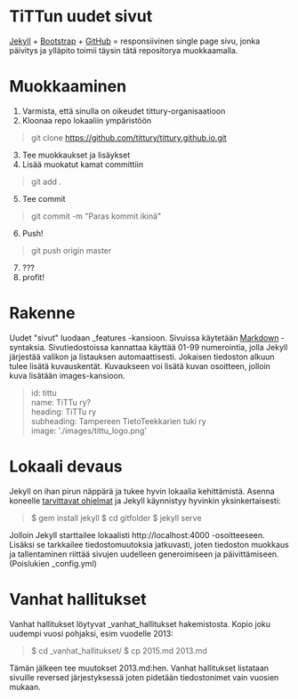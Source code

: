 # TiTTun uudet sivut

[Jekyll](https://jekyllrb.com/) + [Bootstrap](http://getbootstrap.com/) + [GitHub](https://github.com/) = responsiivinen single page sivu, jonka päivitys ja ylläpito toimii täysin tätä repositorya muokkaamalla. 

**Muokkaaminen**
===

1. Varmista, että sinulla on oikeudet tittury-organisaatioon
2. Kloonaa repo lokaaliin ympäristöön 
> git clone https://github.com/tittury/tittury.github.io.git
3. Tee muokkaukset ja lisäykset
4. Lisää muokatut kamat committiin 
> git add .
5. Tee commit 
> git commit -m "Paras kommit ikinä"
6. Push! 
> git push origin master
7. ???
8. profit!

**Rakenne**
===
Uudet "sivut" luodaan _features -kansioon. Sivuissa käytetään [Markdown](https://daringfireball.net/projects/markdown/) -syntaksia. Sivutiedostoissa kannattaa käyttää 01-99 numerointia, jolla Jekyll järjestää valikon ja listauksen automaattisesti. Jokaisen tiedoston alkuun tulee lisätä kuvauskentät. Kuvaukseen voi lisätä kuvan osoitteen, jolloin kuva lisätään images-kansioon. 

>id: tittu  
>name: TiTTu ry?  
>heading: TiTTu ry  
>subheading:  Tampereen TietoTeekkarien tuki ry  
>image: './images/tittu_logo.png'  


**Lokaali devaus**
===
Jekyll on ihan pirun näppärä ja tukee hyvin lokaalia kehittämistä. Asenna koneelle [tarvittavat ohjelmat](http://jekyllrb.com/docs/installation/) ja Jekyll käynnistyy hyvinkin yksinkertaisesti:

> $ gem install jekyll
> $ cd gitfolder
> $ jekyll serve

Jolloin Jekyll starttailee lokaalisti http://localhost:4000 -osoitteeseen. Lisäksi se tarkkailee tiedostomuutoksia jatkuvasti, joten tiedoston muokkaus ja tallentaminen riittää sivujen uudelleen generoimiseen ja päivittämiseen. (Poislukien _config.yml)


**Vanhat hallitukset**
===
Vanhat hallitukset löytyvat _vanhat_hallitukset hakemistosta. Kopio joku
uudempi vuosi pohjaksi, esim vuodelle 2013:

> $ cd _vanhat_hallitukset/
> $ cp 2015.md 2013.md

Tämän jälkeen tee muutokset 2013.md:hen. Vanhat hallitukset listataan sivuille
reversed järjestyksessä joten pidetään tiedostonimet vain vuosien mukaan.
